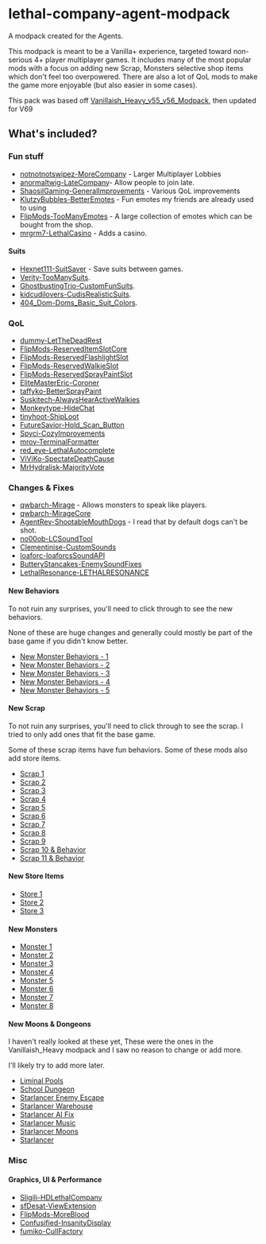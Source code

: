 # lethal-company-agent-modpack

A modpack created for the Agents.

This modpack is meant to be a Vanilla+ experience, targeted toward non-serious 4+ player multiplayer games. It includes many of the most popular mods with a focus on adding new Scrap, Monsters selective shop items which don't feel too overpowered. There are also a lot of QoL mods to make the game more enjoyable (but also easier in some cases).

This pack was based off [Vanillaish_Heavy_v55_v56_Modpack](https://thunderstore.io/c/lethal-company/p/Caketaco/Vanillaish_Heavy_v55_v56_Modpack/), then updated for V69

## What's included?

### Fun stuff

- [notnotnotswipez-MoreCompany](https://thunderstore.io/c/lethal-company/p/notnotnotswipez/MoreCompany) - Larger Multiplayer Lobbies
- [anormaltwig-LateCompany](https://thunderstore.io/c/lethal-company/p/anormaltwig/LateCompany/)- Allow people to join late.
- [ShaosilGaming-GeneralImprovements](https://thunderstore.io/c/lethal-company/p/ShaosilGaming/GeneralImprovements/) - Various QoL improvements
- [KlutzyBubbles-BetterEmotes](https://thunderstore.io/c/lethal-company/p/KlutzyBubbles/BetterEmotes/) - Fun emotes my friends are already used to using
- [FlipMods-TooManyEmotes](https://thunderstore.io/c/lethal-company/p/FlipMods/TooManyEmotes/) - A large collection of emotes which can be bought from the shop.
- [mrgrm7-LethalCasino](https://thunderstore.io/c/lethal-company/p/mrgrm7/LethalCasino/) - Adds a casino.

#### Suits

- [Hexnet111-SuitSaver](https://thunderstore.io/c/lethal-company/p/Hexnet111/SuitSaver/) - Save suits between games.
- [Verity-TooManySuits](https://thunderstore.io/c/lethal-company/p/Verity/TooManySuits/).
- [GhostbustingTrio-CustomFunSuits](https://thunderstore.io/c/lethal-company/p/GhostbustingTrio/CustomFunSuits/).
- [kidcudilovers-CudisRealisticSuits](https://thunderstore.io/c/lethal-company/p/kidcudilovers/CudisRealisticSuits/).
- [404_Dom-Doms_Basic_Suit_Colors](https://thunderstore.io/c/lethal-company/p/404_Dom/Doms_Basic_Suit_Colors/).

### QoL

- [dummy-LetTheDeadRest](https://thunderstore.io/c/lethal-company/p/dummy/LetTheDeadRest)
- [FlipMods-ReservedItemSlotCore](https://thunderstore.io/c/lethal-company/p/FlipMods/ReservedItemSlotCore)
- [FlipMods-ReservedFlashlightSlot](https://thunderstore.io/c/lethal-company/p/FlipMods/ReservedFlashlightSlot)
- [FlipMods-ReservedWalkieSlot](https://thunderstore.io/c/lethal-company/p/FlipMods/ReservedWalkieSlot)
- [FlipMods-ReservedSprayPaintSlot](https://thunderstore.io/c/lethal-company/p/FlipMods/ReservedSprayPaintSlot)
- [EliteMasterEric-Coroner](https://thunderstore.io/c/lethal-company/p/EliteMasterEric/Coroner)
- [taffyko-BetterSprayPaint](https://thunderstore.io/c/lethal-company/p/taffyko/BetterSprayPaint)
- [Suskitech-AlwaysHearActiveWalkies](https://thunderstore.io/c/lethal-company/p/Suskitech/AlwaysHearActiveWalkies)
- [Monkeytype-HideChat](https://thunderstore.io/c/lethal-company/p/Monkeytype/HideChat)
- [tinyhoot-ShipLoot](https://thunderstore.io/c/lethal-company/p/tinyhoot/ShipLoot)
- [FutureSavior-Hold_Scan_Button](https://thunderstore.io/c/lethal-company/p/FutureSavior/Hold_Scan_Button)
- [Spyci-CozyImprovements](https://thunderstore.io/c/lethal-company/p/Spyci/CozyImprovements)
- [mrov-TerminalFormatter](https://thunderstore.io/c/lethal-company/p/mrov/TerminalFormatter)
- [red_eye-LethalAutocomplete](https://thunderstore.io/c/lethal-company/p/red_eye/LethalAutocomplete)
- [ViViKo-SpectateDeathCause](https://thunderstore.io/c/lethal-company/p/ViViKo/SpectateDeathCause)
- [MrHydralisk-MajorityVote](https://thunderstore.io/c/lethal-company/p/MrHydralisk/MajorityVote)

### Changes & Fixes

- [qwbarch-Mirage](https://thunderstore.io/c/lethal-company/p/qwbarch/Mirage/) - Allows monsters to speak like players.
- [qwbarch-MirageCore](https://thunderstore.io/c/lethal-company/p/qwbarch/MirageCore/)
- [AgentRev-ShootableMouthDogs](https://thunderstore.io/c/lethal-company/p/AgentRev/ShootableMouthDogs/) - I read that by default dogs can't be shot.
- [no00ob-LCSoundTool](https://thunderstore.io/c/lethal-company/p/no00ob/LCSoundTool/)
- [Clementinise-CustomSounds](https://thunderstore.io/c/lethal-company/p/Clementinise/CustomSounds/)
- [loaforc-loaforcsSoundAPI](https://thunderstore.io/c/lethal-company/p/loaforc/loaforcsSoundAPI/)
- [ButteryStancakes-EnemySoundFixes](https://thunderstore.io/c/lethal-company/p/ButteryStancakes/EnemySoundFixes/)
- [LethalResonance-LETHALRESONANCE](https://thunderstore.io/c/lethal-company/p/LethalResonance/LETHALRESONANCE/)

#### New Behaviors

To not ruin any surprises, you'll need to click through to see the new behaviors.

None of these are huge changes and generally could mostly be part of the base game if you didn't know better.

- [New Monster Behaviors - 1](https://thunderstore.io/c/lethal-company/p/TwinDimensionalProductions/CoilHeadStare/)
- [New Monster Behaviors - 2](https://thunderstore.io/c/lethal-company/p/sunnobunno/YippeeMod/)
- [New Monster Behaviors - 3](https://thunderstore.io/c/lethal-company/p/mattplays/HoarderBugUseItems/)
- [New Monster Behaviors - 4](https://thunderstore.io/c/lethal-company/p/Sakura/LandminesForAll/)
- [New Monster Behaviors - 5](https://thunderstore.io/c/lethal-company/p/Sk737/JesterSymphony/)

#### New Scrap

To not ruin any surprises, you'll need to click through to see the scrap. I tried to only add ones that fit the base game.

Some of these scrap items have fun behaviors. Some of these mods also add store items.

- [Scrap 1](https://thunderstore.io/c/lethal-company/p/Jordo/NeedyCats/)
- [Scrap 2](https://thunderstore.io/c/lethal-company/p/SimonTendo/LCGoldScrapMod/)
- [Scrap 3](https://thunderstore.io/c/lethal-company/p/XuXiaolan/ImmersiveScrap/)
- [Scrap 4](https://thunderstore.io/c/lethal-company/p/Sconeys/abandonedcompanyassets/)
- [Scrap 5](https://thunderstore.io/c/lethal-company/p/ohotdog/LootableMusicTapes/)
- [Scrap 6](https://thunderstore.io/c/lethal-company/p/bigmcnugget/VanillaContentExpansion/)
- [Scrap 7](https://thunderstore.io/c/lethal-company/p/etherealemil/UsualScrap/)
- [Scrap 8](https://thunderstore.io/c/lethal-company/p/Caigan/Tokucade_Scrap/)
- [Scrap 9](https://thunderstore.io/c/lethal-company/p/FlipMods/TooManyEmotesScrap/)
- [Scrap 10 & Behavior](https://thunderstore.io/c/lethal-company/p/slayer6409/Emergency_Dice_Updated/)
- [Scrap 11 & Behavior](https://thunderstore.io/c/lethal-company/p/Entity378/SellBodiesFixed/)

#### New Store Items

- [Store 1](https://thunderstore.io/c/lethal-company/p/Dio93/DuckMod/)
- [Store 2](https://thunderstore.io/c/lethal-company/p/Mellowdy/LightningRod/)
- [Store 3](https://thunderstore.io/c/lethal-company/p/Zaggy1024/OpenBodyCams/)

#### New Monsters

- [Monster 1](https://thunderstore.io/c/lethal-company/p/x753/Peepers/)
- [Monster 2](https://thunderstore.io/c/lethal-company/p/zealsprince/Locker/)
- [Monster 3](https://thunderstore.io/c/lethal-company/p/Kittenji/Football/)
- [Monster 4](https://thunderstore.io/c/lethal-company/p/Sconeys/Gnomes/)
- [Monster 5](https://thunderstore.io/c/lethal-company/p/Kittenji/Herobrine/)
- [Monster 6](https://thunderstore.io/c/lethal-company/p/XuXiaolan/PjonkGoose/)
- [Monster 7](https://thunderstore.io/c/lethal-company/p/Garf/MissileTurrets/)
- [Monster 8](https://thunderstore.io/c/lethal-company/p/x753/Mimics/)

#### New Moons & Dongeons

I haven't really looked at these yet, These were the ones in the Vanillaish_Heavy modpack and I saw no reason to change or add more.

I'll likely try to add more later.

- [Liminal Pools](https://thunderstore.io/c/lethal-company/p/theMenagerie/LiminalPools/)
- [School Dungeon](https://thunderstore.io/c/lethal-company/p/MrUnrealTeam/SchoolDungeon/)
- [Starlancer Enemy Escape](https://thunderstore.io/c/lethal-company/p/AudioKnight/StarlancerEnemyEscape/)
- [Starlancer Warehouse](https://thunderstore.io/c/lethal-company/p/AudioKnight/StarlancerWarehouse/)
- [Starlancer AI Fix](https://thunderstore.io/c/lethal-company/p/AudioKnight/StarlancerAIFix/)
- [Starlancer Music](https://thunderstore.io/c/lethal-company/p/AudioKnight/StarlancerMusic/)
- [Starlancer Moons](https://thunderstore.io/c/lethal-company/p/AudioKnight/StarlancerMoons/)
- [Starlancer](https://thunderstore.io/c/lethal-company/p/AudioKnight/Starlancer/)

### Misc

#### Graphics, UI & Performance

- [Sligili-HDLethalCompany](https://thunderstore.io/c/lethal-company/p/Sligili/HDLethalCompany/)
- [sfDesat-ViewExtension](https://thunderstore.io/c/lethal-company/p/sfDesat/ViewExtension/)
- [FlipMods-MoreBlood](https://thunderstore.io/c/lethal-company/p/FlipMods/MoreBlood/)
- [Confusified-InsanityDisplay](https://thunderstore.io/c/lethal-company/p/Confusified/InsanityDisplay/)
- [fumiko-CullFactory](https://thunderstore.io/c/lethal-company/p/fumiko-CullFactory/)
